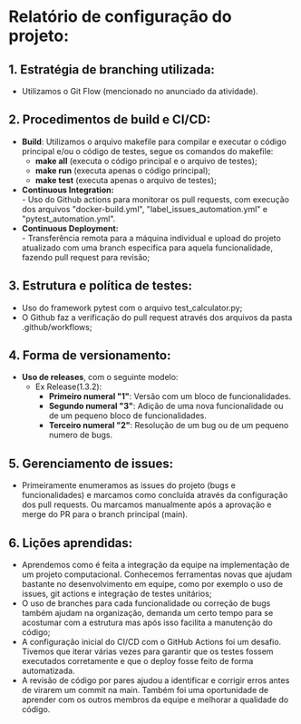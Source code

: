 # Relatório de configuração do projeto:

## 1. Estratégia de branching utilizada:
- Utilizamos o Git Flow (mencionado no anunciado da atividade). 

## 2. Procedimentos de build e CI/CD:
- **Build**: Utilizamos o arquivo makefile para compilar e executar o código principal e/ou o código de testes, segue os comandos do makefile:  
    - **make all** (executa o código principal e o arquivo de testes);  
    - **make run** (executa apenas o código principal);  
    - **make test** (executa apenas o arquivo de testes);
- **Continuous Integration:**  
      - Uso do Github actions para monitorar os pull requests, com execução dos arquivos "docker-build.yml", "label_issues_automation.yml" e "pytest_automation.yml".   
- **Continuous Deployment:**  
      - Transferência remota para a máquina individual e upload do projeto atualizado com uma branch especifica para aquela funcionalidade, fazendo pull request para revisão;

## 3. Estrutura e política de testes:
- Uso do framework pytest com o arquivo test_calculator.py;
- O Github faz a verificação do pull request através dos arquivos da pasta .github/workflows;

## 4. Forma de versionamento:
- **Uso de releases**, com o seguinte modelo:  
    - Ex Release(1.3.2):  
         - **Primeiro numeral "1"**: Versão com um bloco de funcionalidades.  
         - **Segundo numeral "3"**: Adição de uma nova funcionalidade ou de um pequeno bloco de funcionalidades.  
         - **Terceiro numeral "2"**: Resolução de um bug ou de um pequeno numero de bugs.

## 5. Gerenciamento de issues:
- Primeiramente enumeramos as issues do projeto (bugs e funcionalidades) e marcamos como concluída através da configuração dos pull requests. Ou marcamos manualmente após a aprovação e merge do PR para o branch principal (main).

## 6. Lições aprendidas:
- Aprendemos como é feita a integração da equipe na implementação de um projeto computacional. Conhecemos ferramentas novas que ajudam bastante no desenvolvimento em equipe, como por exemplo o uso de issues, git actions e integração de testes unitários;
- O uso de branches para cada funcionalidade ou correção de bugs também ajudam na organização, demanda um certo tempo para se acostumar com a estrutura mas após isso facilita a manutenção do código;
- A configuração inicial do CI/CD com o GitHub Actions foi um desafio. Tivemos que iterar várias vezes para garantir que os testes fossem executados corretamente e que o deploy fosse feito de forma automatizada.
- A revisão de código por pares ajudou a identificar e corrigir erros antes de virarem um commit na main. Também foi uma oportunidade de aprender com os outros membros da equipe e melhorar a qualidade do código.
